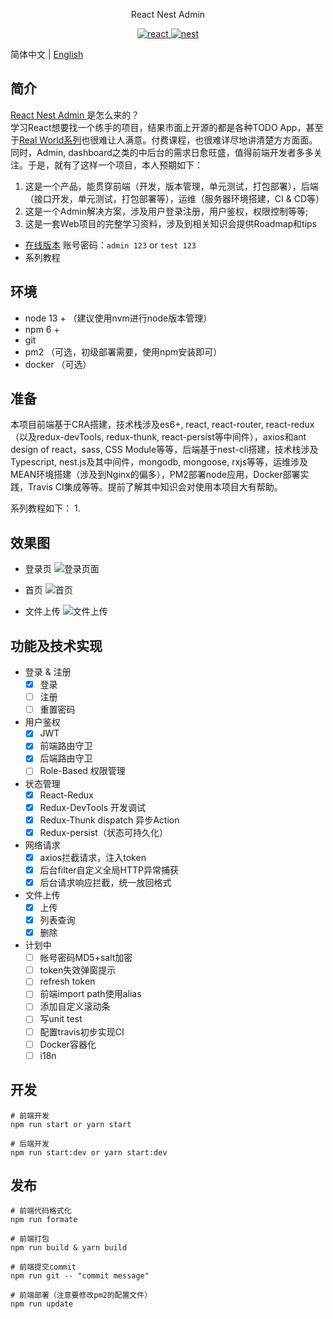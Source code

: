 <p align="center">
  React Nest Admin
</p>

<p align="center">
  <a href="https://github.com/facebook/react">
    <img src="https://img.shields.io/badge/react-16.12.0-brightgreen.svg" alt="react">
  </a>
  <a href="https://github.com/nestjs/nest">
    <img src="https://img.shields.io/badge/nest-6.10.14-red.svg" alt="nest">
  </a>
</p>

简体中文 | [English](./README.en.md)

## 简介

[ React Nest Admin ]([https://github.com/cnscorpions/React-Nest-Admin](https://github.com/cnscorpions/React-Nest-Admin)) 是怎么来的？<br/>
学习React想要找一个练手的项目，结果市面上开源的都是各种TODO App，甚至于[Real World系列](https://github.com/gothinkster/realworld)也很难让人满意。付费课程，也很难详尽地讲清楚方方面面。同时，Admin, dashboard之类的中后台的需求日愈旺盛，值得前端开发者多多关注。于是，就有了这样一个项目，本人预期如下：
1. 这是一个产品，能贯穿前端（开发，版本管理，单元测试，打包部署），后端（接口开发，单元测试，打包部署等），运维（服务器环境搭建，CI & CD等）
2. 这是一个Admin解决方案，涉及用户登录注册，用户鉴权，权限控制等等;
3. 这是一套Web项目的完整学习资料，涉及到相关知识会提供Roadmap和tips

- [在线版本](https://react-nestjs-admin.xyz) 账号密码：`admin 123` or `test 123`
- 系列教程

## 环境
- node 13 + （建议使用nvm进行node版本管理）
- npm 6 +
- git
- pm2 （可选，初级部署需要，使用npm安装即可）
- docker （可选）

## 准备
本项目前端基于CRA搭建，技术栈涉及es6+, react, react-router, react-redux（以及redux-devTools, redux-thunk, react-persist等中间件），axios和ant design of react，sass, CSS Module等等，后端基于nest-cli搭建，技术栈涉及Typescript, nest.js及其中间件，mongodb, mongoose, rxjs等等，运维涉及MEAN环境搭建（涉及到Nginx的偏多），PM2部署node应用，Docker部署实践，Travis CI集成等等。提前了解其中知识会对使用本项目大有帮助。

系列教程如下：
1.  

## 效果图
- 登录页
![登录页面](https://react-nest-admin.oss-cn-hangzhou.aliyuncs.com/%E7%99%BB%E5%BD%95%E9%A1%B5%E9%9D%A2.png)

- 首页
![首页](https://react-nest-admin.oss-cn-hangzhou.aliyuncs.com/%E9%A6%96%E9%A1%B5.png)

- 文件上传
![文件上传](https://react-nest-admin.oss-cn-hangzhou.aliyuncs.com/%E6%96%87%E4%BB%B6%E4%B8%8A%E4%BC%A0.png)

## 功能及技术实现
- 登录 & 注册
	- [x] 登录
	- [ ] 注册
	- [ ] 重置密码
- 用户鉴权
	- [x] JWT
	- [x] 前端路由守卫
	- [x] 后端路由守卫
	- [ ] Role-Based 权限管理 
- 状态管理
	- [x] React-Redux
	- [x] Redux-DevTools 开发调试
	- [x] Redux-Thunk dispatch 异步Action
	- [x] Redux-persist（状态可持久化）
- 网络请求
	- [x] axios拦截请求，注入token
	- [x] 后台filter自定义全局HTTP异常捕获
	- [x] 后台请求响应拦截，统一放回格式
- 文件上传
	- [x] 上传
	- [x] 列表查询
	- [x] 删除
- 计划中
	- [ ] 帐号密码MD5+salt加密
	- [ ] token失效弹窗提示
	- [ ] refresh token
	- [ ] 前端import path使用alias
	- [ ] 添加自定义滚动条
	- [ ] 写unit test
	- [ ] 配置travis初步实现CI
	- [ ] Docker容器化
	- [ ] i18n

## 开发
```
# 前端开发
npm run start or yarn start

# 后端开发
npm run start:dev or yarn start:dev
```

## 发布
```
# 前端代码格式化
npm run formate

# 前端打包
npm run build & yarn build

# 前端提交commit 
npm run git -- "commit message"

# 前端部署（注意要修改pm2的配置文件）
npm run update
```
